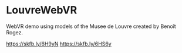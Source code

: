 # LouvreWebVR
WebVR demo using models of the Musee de Louvre created by Benoît Rogez. 

https://skfb.ly/6H9yN
https://skfb.ly/6HS6y
